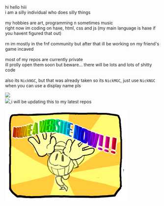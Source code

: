 hi hello hiii
<br/>
i am a silly individual who does silly things
<br/>
<br/>
my hobbies are art, programming n sometimes music
<br/>
right now im coding on haxe, html, css and js (my main language is haxe if you havent figured that out)
<br/>
<br/>
rn im mostly in the fnf community but after that ill be working on my friend's game incaved
<br/>
<br/>
most of my repos are currently private
<br/>
ill prolly open them soon but beware... there will be lots and lots of shitty code
<br/>
<br/>
also its `NickNGC`, but that was already taken so its `NickMGC`, just use `NickNGC` when you can use a display name pls
<br/>

<a href="https://github.com/anuraghazra/github-readme-stats">
  <img src="https://github-readme-stats.vercel.app/api?username=NickMGC&theme=onedark" />
</a>
<br/>
<a href="https://github.com/NickMGC/optimizationThingymajibs">
  <img src="https://github-readme-stats.vercel.app/api/pin/?username=nickmgc&repo=optimizationThingymajibs&theme=onedark"/>
</a>
i will be updating this to my latest repos
<br/>
<br/>
<a href="https://nickmgc.github.io">
<img src="https://raw.githubusercontent.com/NickMGC/NickMGC/main/woah.png?raw=true" height=300>
<a/>
